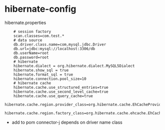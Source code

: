 # hibernate-config
hibernate.properties

        # session factory
        scan.classes=com.test.*
        # data source
        db.driver.class.name=com.mysql.jdbc.Driver
        db.url=jdbc:mysql://localhost:3306/db
        db.userName=root
        db.password=root
        # hibernate
        hibernate.dialect = org.hibernate.dialect.MySQL5Dialect
        hibernate.show_sql = true
        hibernate.format_sql = true
        hibernate.connection.pool_size=10
        # hibernate cache
        hibernate.cache.use_structured_entries=true
        hibernate.cache.use_second_level_cache=true
        hibernate.cache.use_query_cache=true
        hibernate.cache.region.provider_class=org.hibernate.cache.EhCacheProvider
        hibernate.cache.region.factory_class=org.hibernate.cache.ehcache.EhCacheRegionFactory
        
   * add to pom connector-j depends on driver name class
